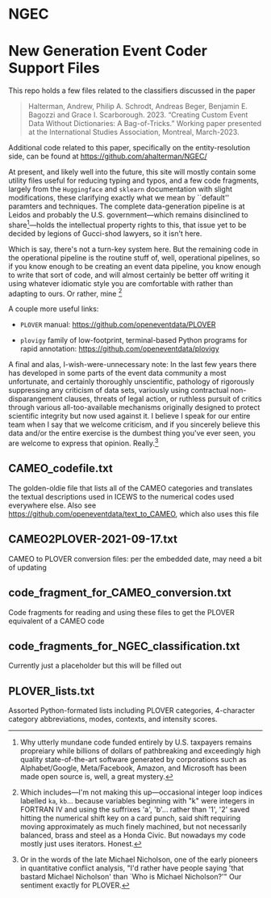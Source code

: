 # NGEC
# New Generation Event Coder Support Files

This repo holds a few files related to the classifiers discussed in the paper 

> Halterman, Andrew, Philip A. Schrodt, Andreas Beger, Benjamin E. Bagozzi and Grace I. Scarborough. 2023. “Creating Custom Event Data Without Dictionaries: A Bag-of-Tricks.” Working paper presented at the International Studies Association, Montreal, March-2023.

Additional code related to this paper, specifically on the entity-resolution side, can be found at https://github.com/ahalterman/NGEC/

At present, and likely well into the future, this site will mostly contain some utility files useful for reducing typing and typos, and a few code fragments, largely from the `Huggingface` and `sklearn` documentation with slight modifications, these clarifying exactly what we mean by ``default'' paramters and techniques. The complete data-generation pipeline is at Leidos and probably the U.S. government—which remains disinclined to share[^1]—holds the intellectual property rights to this, that issue yet to be decided by legions of Gucci-shod lawyers, so it isn't here.

Which is say, there's not a turn-key system here. But the remaining code in the operational pipeline is the routine stuff of, well, operational pipelines, so if you know enough to be creating an event data pipeline, you know enough to write that sort of code, and will almost certainly be better off writing it using whatever idiomatic style you are comfortable with rather than adapting to ours. Or rather, mine [^2]

A couple more useful links:

* `PLOVER` manual: https://github.com/openeventdata/PLOVER

* `plovigy` family of low-footprint, terminal-based Python programs for rapid annotation: https://github.com/openeventdata/plovigy

A final and alas, I-wish-were-unnecessary note: In the last few years there has developed in some parts of the event data community a most unfortunate, and certainly thoroughly unscientific, pathology of rigorously suppressing any criticism of data sets, variously using contractual non-disparangement clauses, threats of legal action, or ruthless pursuit of critics through various all-too-available mechanisms originally designed to protect scientific integrity but now used against it. I believe I speak for our entire team when I say that we welcome criticism, and if you sincerely believe this data and/or the entire exercise is the dumbest thing you've ever seen, you are welcome to express that opinion. Really.[^3]


## CAMEO_codefile.txt

The golden-oldie file that lists all of the CAMEO categories and translates the textual descriptions used in ICEWS to the numerical codes used everywhere else. Also see https://github.com/openeventdata/text_to_CAMEO, which also uses this file

## CAMEO2PLOVER-2021-09-17.txt

CAMEO to PLOVER conversion files: per the embedded date, may need a bit of updating

## code_fragment_for_CAMEO_conversion.txt

Code fragments for reading and using these files to get the PLOVER equivalent of a CAMEO code

## code_fragments_for_NGEC_classification.txt

Currently just a placeholder but this will be filled out

## PLOVER_lists.txt

Assorted Python-formated lists including PLOVER categories, 4-character category abbreviations, modes, contexts, and intensity scores.



[^1]: Why utterly mundane code funded entirely by U.S. taxpayers remains propreiary while billions of dollars of pathbreaking and exceedingly high quality state-of-the-art software generated by corporations such as Alphabet/Google, Meta/Facebook, Amazon, and Microsoft has been made open source is, well, a great mystery.

[^2]: Which includes—I'm not making this up—occasional integer loop indices labelled `ka`, `kb`... because variables beginning with "k" were integers in FORTRAN IV and using the suffrixes 'a', 'b'... rather than '1', '2' saved hitting the numerical shift key on a card punch, said shift requiring moving approximately as much finely machined, but not necessarily balanced, brass and steel as a Honda Civic. But nowadays my code mostly just uses iterators. Honest.

[^3]: Or in the words of the late Michael Nicholson, one of the early pioneers in quantitative conflict analysis, "I'd rather have people saying 'that bastard Michael Nicholson' than `Who is Michael Nicholson?'" Our sentiment exactly for PLOVER.
